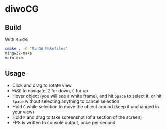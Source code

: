 # diwoCG

## Build

With `MinGW`:

```bash
cmake . -G "MinGW Makefiles"
mingw32-make
main.exe
```

## Usage

- Click and drag to rotate view
- `WASD` to navigate, `Z` for down, `C` for up
- Hover object (you will see a white frame), and hit `Space` to select it, or hit `Space` without selecting anything to cancel selection
- Hold `G` while selection to move the object around (keep it unchanged in your view)
- Hold `P` and drag to take screenshot (of a section of the screen)
- FPS is written to console output, once per second
